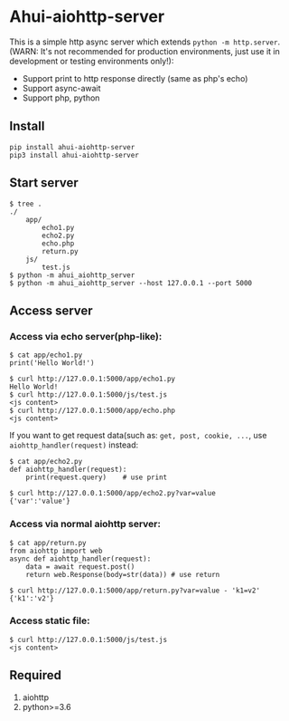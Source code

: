 # Ahui-aiohttp-server
This is a simple http async server which extends `python -m http.server`.\
(WARN: It's not recommended  for production environments, just use it  in development or testing environments only!):
- Support print to http response directly (same as php's echo)
- Support async-await
- Support php, python

## Install

    pip install ahui-aiohttp-server
    pip3 install ahui-aiohttp-server

## Start server

    $ tree .
    ./
        app/
            echo1.py
            echo2.py
            echo.php
            return.py
        js/
            test.js
    $ python -m ahui_aiohttp_server
    $ python -m ahui_aiohttp_server --host 127.0.0.1 --port 5000

## Access server

### Access via echo server(php-like):

    $ cat app/echo1.py
    print('Hello World!')

    $ curl http://127.0.0.1:5000/app/echo1.py
    Hello World!
    $ curl http://127.0.0.1:5000/js/test.js
    <js content>
    $ curl http://127.0.0.1:5000/app/echo.php
    <js content>

If you want to get request data(such as: `get, post, cookie, ...`, use `aiohttp_handler(request)` instead:

    $ cat app/echo2.py
    def aiohttp_handler(request):
        print(request.query)    # use print 

    $ curl http://127.0.0.1:5000/app/echo2.py?var=value
    {'var':'value'}

### Access via normal aiohttp server:

    $ cat app/return.py
    from aiohttp import web
    async def aiohttp_handler(request):
        data = await request.post()
        return web.Response(body=str(data)) # use return

    $ curl http://127.0.0.1:5000/app/return.py?var=value - 'k1=v2'
    {'k1':'v2'}

### Access static file:

    $ curl http://127.0.0.1:5000/js/test.js
    <js content>

## Required
1. aiohttp
2. python>=3.6
